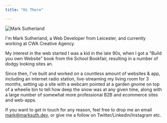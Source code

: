 ```yaml
---
title: "Hi There"

---
```

<div class="row justify-content-center">
<div class="col-md-2 col-4">
<img src="/images/avatar.jpg" alt="Mark Sutherland" class="img-fluid">
</div>
<div class="col-md-8" markdown="1">

I'm Mark Sutherland, a Web Developer from Leicester, and currently working at CWA Creative Agency.

My interest in the web started I was a kid in the late 90s, when I got a "Build you own Website" book from the School Bookfair, resulting in a number of dodgy looking sites an.

Since then, I've built and worked on a countless amount of websites & app, including an internet radio station, live-streaming my living room for 3 months, setting up a site with a webcam pointed at a garden gnome on top of a wheelie bin to tell how deep the snow was at any given time, along with a large number of somewhat more professional B2B and ecommerce sites and web-apps. 

If you want to get in touch for any reason, feel free to drop me an email mark@marksuth.dev, or give me a follow on Twitter/Linkedin/Instagram etc.

</div>
</div>


